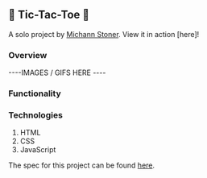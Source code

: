 ## 🌸 Tic-Tac-Toe 🌼

A solo project by [Michann Stoner](https://github.com/michannstoner).
View it in action [here]!

### Overview


----IMAGES / GIFS HERE ----


### Functionality



### Technologies

1. HTML
2. CSS
3. JavaScript


The spec for this project can be found [here](https://frontend.turing.io/projects/module-1/tic-tac-toe-solo.html).
